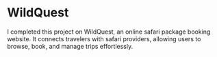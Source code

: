 # WildQuest
I completed this project on WildQuest, an online safari package booking website. It connects travelers with safari providers, allowing users to browse, book, and manage trips effortlessly.
